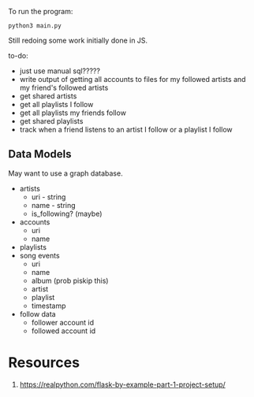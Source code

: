 To run the program:
```
python3 main.py
```

Still redoing some work initially done in JS.

to-do:
- just use manual sql?????
- write output of getting all accounts to files for my followed artists and my friend's followed artists
- get shared artists
- get all playlists I follow
- get all playlists my friends follow
- get shared playlists
- track when a friend listens to an artist I follow or a playlist I follow

## Data Models
May want to use a graph database.
- artists
    - uri - string
    - name - string
    - is_following? (maybe)
- accounts
    - uri
    - name
- playlists
- song events
    - uri
    - name
    - album (prob piskip this)
    - artist
    - playlist
    - timestamp
- follow data
    - follower account id
    - followed account id


# Resources
1. https://realpython.com/flask-by-example-part-1-project-setup/